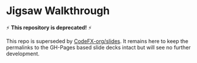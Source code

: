 # Jigsaw Walkthrough

 :zap: **This repository is deprecated!** :zap:

This repo is superseded by [CodeFX-org/slides](https://github.com/CodeFX-org/talk-junit-5). It remains here to keep the permalinks to the GH-Pages based slide decks intact but will see no further development.
